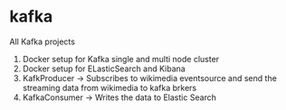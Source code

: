 # kafka
All Kafka projects

1. Docker setup for Kafka single and multi node cluster
2. Docker setup for ELasticSearch and Kibana
3. KafkProducer -> Subscribes to wikimedia eventsource and send the streaming data from wikimedia to kafka brkers
4. KafkaConsumer -> Writes the data to Elastic Search
